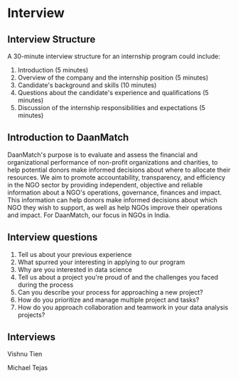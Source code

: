 # Interview

## Interview Structure

A 30-minute interview structure for an internship program could include:

1. Introduction (5 minutes)
2. Overview of the company and the internship position (5 minutes)
3. Candidate's background and skills (10 minutes)
4. Questions about the candidate's experience and qualifications (5 minutes)
5. Discussion of the internship responsibilities and expectations (5 minutes)

## Introduction to DaanMatch

DaanMatch's purpose is to evaluate and assess the financial and organizational performance of non-profit organizations and charities, to help potential donors make informed decisions about where to allocate their resources. We aim to promote accountability, transparency, and efficiency in the NGO sector by providing independent, objective and reliable information about a NGO's operations, governance, finances and impact. This information can help donors make informed decisions about which NGO they wish to support, as well as help NGOs improve their operations and impact. For DaanMatch, our focus in NGOs in India.

## Interview questions

1. Tell us about your previous experience
2. What spurred your interesting in applying to our program
3. Why are you interested in data science
4. Tell us about a project you're proud of and the challenges you faced during the process
5. Can you describe your process for approaching a new project?
6. How do you prioritize and manage multiple project and tasks?
7. How do you approach collaboration and teamwork in your data analysis projects?

## Interviews

Vishnu
Tien

Michael
Tejas